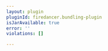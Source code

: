 ```yaml
---
layout: plugin
pluginId: firedancer.bundling-plugin
isJarAvailable: true
error: ''
violations: []

---
```

